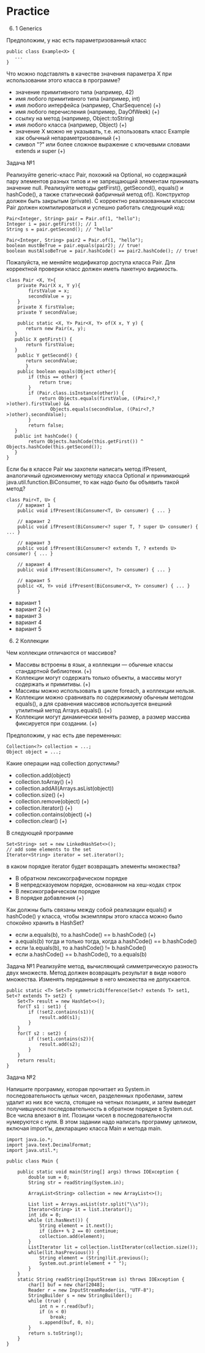 # Practice

6. 1 Generics

Предположим, у нас есть параметризованный класс

    public class Example<X> {
       ...
    }

Что можно подставлять в качестве значения параметра X при использовании этого класса в программе?

 - значение примитивного типа (например, 42) 
 - имя любого примитивного типа (например, int)
 - имя любого интерфейса (например, CharSequence) (+)
 - имя любого перечисления (например, DayOfWeek) (+)
 - ссылку на метод (например, Object::toString) 
 - имя любого класса (например, Object) (+)
 - значение X можно не указывать, т.е. использовать класс Example как обычный непараметризованный (+)
 - символ "?" или более сложное выражение с ключевыми словами extends и super (+)
 
Задача №1
 
Реализуйте generic-класс Pair, похожий на Optional, но содержащий пару элементов разных типов и не запрещающий элементам принимать значение null.
Реализуйте методы getFirst(), getSecond(), equals() и hashCode(), а также статический фабричный метод of(). Конструктор должен быть закрытым (private).
С корректно реализованным классом Pair должен компилироваться и успешно работать следующий код:

    Pair<Integer, String> pair = Pair.of(1, "hello");
    Integer i = pair.getFirst(); // 1
    String s = pair.getSecond(); // "hello"

    Pair<Integer, String> pair2 = Pair.of(1, "hello");
    boolean mustBeTrue = pair.equals(pair2); // true!
    boolean mustAlsoBeTrue = pair.hashCode() == pair2.hashCode(); // true!

Пожалуйста, не меняйте модификатор доступа класса Pair. Для корректной проверки класс должен иметь пакетную видимость.

    class Pair <X, Y>{
        private Pair(X x, Y y){
            firstValue = x;
            secondValue = y;
        }
        private X firstValue;
        private Y secondValue;

        public static <X, Y> Pair<X, Y> of(X x, Y y) {
           return new Pair(x, y);
       }
       public X getFirst() {
           return firstValue;
       }
        public Y getSecond() {
           return secondValue;
           }
        public boolean equals(Object other){
            if (this == other) {
                return true;
            }
            if (Pair.class.isInstance(other)) {
                return Objects.equals(firstValue, ((Pair<?,?>)other).firstValue) &&
                    Objects.equals(secondValue, ((Pair<?,?>)other).secondValue);
            }
            return false;
       }
       public int hashCode() {
            return Objects.hashCode(this.getFirst()) ^ Objects.hashCode(this.getSecond());
       }
    }
    
Если бы в классе Pair мы захотели написать метод ifPresent, аналогичный одноименному методу класса Optional и принимающий java.util.function.BiConsumer, то как надо было бы объявить такой метод?

    class Pair<T, U> {
        // вариант 1
        public void ifPresent(BiConsumer<T, U> consumer) { ... }

        // вариант 2
        public void ifPresent(BiConsumer<? super T, ? super U> consumer) { ... }

        // вариант 3
        public void ifPresent(BiConsumer<? extends T, ? extends U> consumer) { ... }

        // вариант 4
        public void ifPresent(BiConsumer<?, ?> consumer) { ... }

        // вариант 5
        public <X, Y> void ifPresent(BiConsumer<X, Y> consumer) { ... }
        }

 - вариант 1
 - вариант 2 (+)
 - вариант 3
 - вариант 4
 - вариант 5
 
6. 2 Коллекции

Чем коллекции отличаются от массивов?
 - Массивы встроены в язык, а коллекции — обычные классы стандартной библиотеки. (+)
 - Коллекции могут содержать только объекты, а массивы могут содержать и примитивы. (+)
 - Массивы можно использовать в цикле foreach, а коллекции нельзя.
 - Коллекции можно сравнивать по содержимому обычным методом equals(), а для сравнения массивов используется внешний утилитный метод Arrays.equals(). (+)
 - Коллекции могут динамически менять размер, а размер массива фиксируется при создании. (+)
 
Предположим, у нас есть две переменных:

    Collection<?> collection = ...;
    Object object = ...;

Какие операции над collection допустимы?

 - collection.add(object)
 - collection.toArray() (+)
 - collection.addAll(Arrays.asList(object))
 - collection.size() (+)
 - collection.remove(object) (+)
 - collection.iterator() (+)
 - collection.contains(object) (+)
 - collection.clear() (+)
 
В следующей программе

    Set<String> set = new LinkedHashSet<>();
    // add some elements to the set
    Iterator<String> iterator = set.iterator();

в каком порядке iterator будет возвращать элементы множества?

 - В обратном лексикографическом порядке
 - В непредсказуемом порядке, основанном на хеш-кодах строк
 - В лексикографическом порядке
 - В порядке добавления (+)
 
Как должны быть связаны между собой реализации equals() и hashCode() у класса, чтобы экземпляры этого класса можно было спокойно хранить в HashSet?

 - если a.equals(b), то a.hashCode() == b.hashCode() (+)
 - a.equals(b) тогда и только тогда, когда a.hashCode() == b.hashCode()
 - если !a.equals(b), то a.hashCode() != b.hashCode()
 - если a.hashCode() == b.hashCode(), то a.equals(b)
 
Задача №1
Реализуйте метод, вычисляющий симметрическую разность двух множеств.
Метод должен возвращать результат в виде нового множества. Изменять переданные в него множества не допускается.

    public static <T> Set<T> symmetricDifference(Set<? extends T> set1, Set<? extends T> set2) {
        Set<T> result = new HashSet<>();
        for(T s1 : set1) {
            if (!set2.contains(s1)){
                result.add(s1);
            }
        }
        for(T s2 : set2) {
            if (!set1.contains(s2)){
                result.add(s2);
            }
        }
        return result;
    }
    
Задача №2

Напишите программу, которая прочитает из System.in последовательность целых чисел, разделенных пробелами, затем удалит из них все числа, стоящие на четных позициях, и затем выведет получившуюся последовательность в обратном порядке в System.out.
Все числа влезают в int. Позиции чисел в последовательности нумеруются с нуля.
В этом задании надо написать программу целиком, включая import'ы, декларацию класса Main и метода main.

    import java.io.*;
    import java.text.DecimalFormat;
    import java.util.*;

    public class Main {

        public static void main(String[] args) throws IOException {
            double sum = 0;
            String str = readString(System.in);

            ArrayList<String> collection = new ArrayList<>();

            List list = Arrays.asList(str.split("\\s"));
            Iterator<String> it = list.iterator();
            int idx = 0;
            while (it.hasNext()) {
                String element = it.next();
                if (idx++ % 2 == 0) continue;
                collection.add(element);
            }
            ListIterator lit = collection.listIterator(collection.size());
            while(lit.hasPrevious()) {
                String element = (String)lit.previous();
                System.out.print(element + " ");
            }
        }
        static String readString(InputStream is) throws IOException {
            char[] buf = new char[2048];
            Reader r = new InputStreamReader(is, "UTF-8");
            StringBuilder s = new StringBuilder();
            while (true) {
                int n = r.read(buf);
                if (n < 0)
                    break;
                s.append(buf, 0, n);
            }
            return s.toString();
        }
    }
